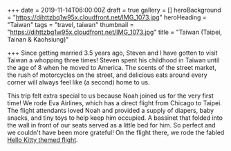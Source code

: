 +++
date = 2019-11-14T06:00:00Z
draft = true
gallery = []
heroBackground = "https://dihttzbq1w95x.cloudfront.net/IMG_1073.jpg"
heroHeading = "Taiwan"
tags = "travel, taiwan"
thumbnail = "https://dihttzbq1w95x.cloudfront.net/IMG_1073.jpg"
title = "Taiwan (Taipei, Tainan & Kaohsiung)"

+++
Since getting married 3.5 years ago, Steven and I have gotten to visit Taiwan a whopping three times! Steven spent his childhood in Taiwan until the age of 8 when he moved to America. The scents of the street market, the rush of motorcycles on the street, and delicious eats around every corner will always feel like (a second) home to us. 

This trip felt extra special to us because Noah joined us for the very first time! We rode Eva Airlines, which has a direct flight from Chicago to Taipei. The flight attendants loved Noah and provided a supply of diapers, baby snacks, and tiny toys to help keep him occupied. A bassinet that folded into the wall in front of our seats served as a little bed for him. So perfect and we couldn't have been more grateful! On the flight there, we rode the fabled [Hello Kitty themed flight](http://www.evakitty.com/en/index.html). 